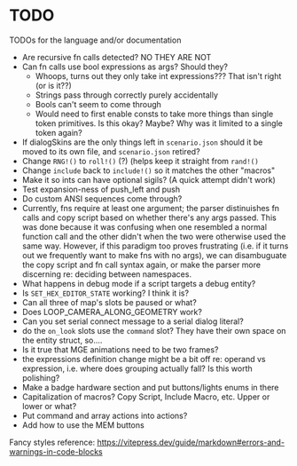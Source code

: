 # TODO

TODOs for the language and/or documentation

- Are recursive fn calls detected? NO THEY ARE NOT
- Can fn calls use bool expressions as args? Should they?
	- Whoops, turns out they only take int expressions??? That isn't right (or is it??)
	- Strings pass through correctly purely accidentally
	- Bools can't seem to come through
	- Would need to first enable consts to take more things than single token primitives. Is this okay? Maybe? Why was it limited to a single token again?
- If dialogSkins are the only things left in `scenario.json` should it be moved to its own file, and `scenario.json` retired?
- Change `RNG!()` to `roll!()` (?) (helps keep it straight from `rand!()`
- Change `include` back to `include!()` so it matches the other "macros"
- Make it so ints can have optional sigils? (A quick attempt didn't work)
- Test expansion-ness of push_left and push
- Do custom ANSI sequences come through?
- Currently, fns require at least one argument; the parser distinuishes fn calls and copy script based on whether there's any args passed. This was done because it was confusing when one resembled a normal function call and the other didn't when the two were otherwise used the same way. However, if this paradigm too proves frustrating (i.e. if it turns out we frequently want to make fns with no args), we can disambuguate the copy script and fn call syntax again, or make the parser more discerning re: deciding between namespaces.
- What happens in debug mode if a script targets a debug entity?
- Is `SET_HEX_EDITOR_STATE` working? I think it is?
- Can all three of map's slots be paused or what?
- Does LOOP_CAMERA_ALONG_GEOMETRY work?
- Can you set serial connect message to a serial dialog literal?
- do the `on_look` slots use the `command` slot? They have their own space on the entity struct, so....
- Is it true that MGE animations need to be two frames?
- the expressions definition change might be a bit off re: operand vs expression, i.e. where does grouping actually fall? Is this worth polishing?
- Make a badge hardware section and put buttons/lights enums in there
- Capitalization of macros? Copy Script, Include Macro, etc. Upper or lower or what?
- Put command and array actions into actions?
- Add how to use the MEM buttons

Fancy styles reference: https://vitepress.dev/guide/markdown#errors-and-warnings-in-code-blocks